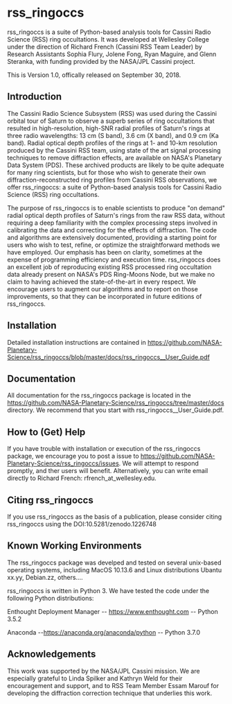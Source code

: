 # rss_ringoccs
rss_ringoccs is a suite of Python-based analysis tools for Cassini Radio Science (RSS) ring occultations. It was developed at Wellesley College under the direction of Richard French (Cassini RSS Team Leader) by Research Assistants Sophia Flury, Jolene Fong, Ryan Maguire, and Glenn Steranka, with funding provided by the NASA/JPL Cassini project.

This is Version 1.0, offically released on September 30, 2018.

## Introduction
The Cassini Radio Science Subsystem (RSS) was used during the Cassini orbital tour of Saturn to observe a superb series of ring occultations that resulted in high-resolution, high-SNR radial profiles of Saturn's rings at three radio wavelengths: 13 cm (S band), 3.6 cm (X band), and 0.9 cm (Ka band). Radial optical depth profiles of the rings at 1- and 10-km resolution produced by the Cassini RSS team, using state of the art signal processing techniques to remove diffraction effects, are available on NASA's Planetary Data System (PDS). These archived products are likely to be quite adequate for many ring scientists, but for those who wish to generate their own diffraction-reconstructed ring profiles from Cassini RSS observations, we offer rss_ringoccs: a suite of Python-based  analysis tools for Cassini Radio Science (RSS) ring occultations.

The purpose of rss_ringoccs is to enable scientists to produce "on demand" radial optical depth profiles of Saturn's rings from the raw RSS data, without requiring a deep familiarity with the complex processing steps involved in calibrating the data and correcting for the effects of diffraction. The code and algorithms are extensively documented, providing a starting point for users who wish to test, refine, or optimize the straightforward methods we have employed. Our emphasis has been on clarity, sometimes at the expense of programming efficiency and execution time. rss_ringoccs does an excellent job of reproducing existing RSS processed ring occultation data already present on NASA's PDS Ring-Moons Node, but we make no claim to having achieved the state-of-the-art in every respect. We encourage users to augment our algorithms and to report on those improvements, so that they can be  incorporated in future editions of rss_ringoccs. 

## Installation
Detailed installation instructions are contained in https://github.com/NASA-Planetary-Science/rss_ringoccs/blob/master/docs/rss_ringoccs__User_Guide.pdf 

<!--- 
Streamlined installation instructions are provided in https://github.com/NASA-Planetary-;Science/rss_ringoccs/tree/master/docs/Quick_Start_Installation_Guide_for_rss_ringoccs.pdf 
-->

## Documentation
All documentation for the rss_ringoccs package is located in the https://github.com/NASA-Planetary-Science/rss_ringoccs/tree/master/docs
directory. We recommend that you start with rss_ringoccs__User_Guide.pdf.

<!---
Tutorials in the form of Jupyter notebooks are located in https://github.com/NASA-Planetary-Science/rss_ringoccs/tree/master/tutorials
-->

## How to (Get) Help
If you have trouble with installation or execution of the rss_ringoccs package, we encourage you to post a issue to https://github.com/NASA-Planetary-Science/rss_ringoccs/issues. We will attempt to respond promptly, and ther users will benefit. Alternatively, you can write email directly to Richard French: rfrench_at_wellesley.edu.
## Citing rss_ringoccs
If you use rss_ringoccs as the basis of a publication, please consider 
citing rss_ringoccs using the DOI:10.5281/zenodo.1226748

## Known Working Environments
The rss_ringoccs package was develped and tested on several unix-based operating systems, including MacOS 10.13.6 and Linux distributions Ubantu xx.yy, Debian.zz, others....

rss_ringoccs is written in Python 3. We have tested the code under the following Python distributions:

Enthought Deployment Manager -- https://www.enthought.com -- Python 3.5.2

Anaconda --https://anaconda.org/anaconda/python -- Python 3.7.0

## Acknowledgements
This work was supported by the NASA/JPL Cassini mission. We are especially grateful 
to Linda Spilker and Kathryn Weld for their encouragement and support, and to 
RSS Team Member Essam Marouf for developing the diffraction correction technique
that underlies this work.
